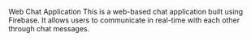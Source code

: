 Web Chat Application
This is a web-based chat application built using Firebase. It allows users to communicate in real-time with each other through chat messages.
